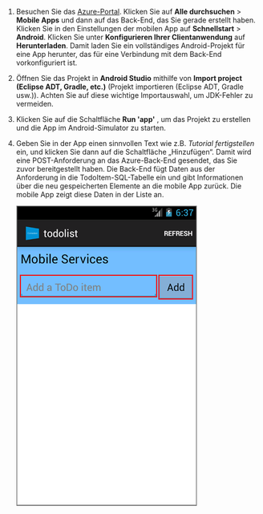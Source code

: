 
1. Besuchen Sie das [Azure-Portal]. Klicken Sie auf **Alle durchsuchen** > **Mobile Apps** und dann auf das Back-End, das Sie gerade erstellt haben. Klicken Sie in den Einstellungen der mobilen App auf **Schnellstart** > **Android**. Klicken Sie unter **Konfigurieren Ihrer Clientanwendung** auf **Herunterladen**. Damit laden Sie ein vollständiges Android-Projekt für eine App herunter, das für eine Verbindung mit dem Back-End vorkonfiguriert ist. 
2. Öffnen Sie das Projekt in **Android Studio** mithilfe von **Import project (Eclipse ADT, Gradle, etc.)** (Projekt importieren (Eclipse ADT, Gradle usw.)). Achten Sie auf diese wichtige Importauswahl, um JDK-Fehler zu vermeiden.
3. Klicken Sie auf die Schaltfläche **Run 'app'** , um das Projekt zu erstellen und die App im Android-Simulator zu starten.
4. Geben Sie in der App einen sinnvollen Text wie z.B. *Tutorial fertigstellen* ein, und klicken Sie dann auf die Schaltfläche „Hinzufügen“. Damit wird eine POST-Anforderung an das Azure-Back-End gesendet, das Sie zuvor bereitgestellt haben. Die Back-End fügt Daten aus der Anforderung in die TodoItem-SQL-Tabelle ein und gibt Informationen über die neu gespeicherten Elemente an die mobile App zurück. Die mobile App zeigt diese Daten in der Liste an. 
   
    ![](./media/app-service-mobile-android-quickstart/mobile-quickstart-startup-android.png)

[Azure-Portal]: https://portal.azure.com/
